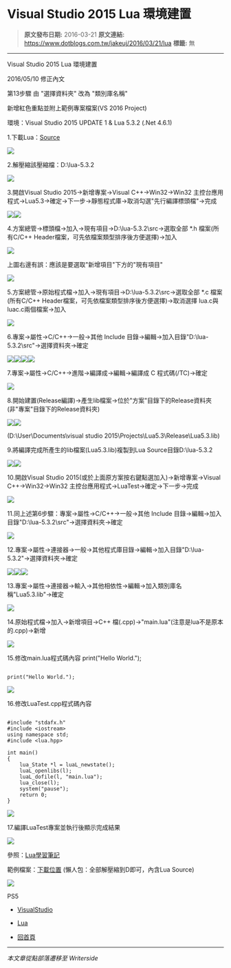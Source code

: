 # Visual Studio 2015 Lua 環境建置

> **原文發布日期:** 2016-03-21
> **原文連結:** https://www.dotblogs.com.tw/jakeuj/2016/03/21/lua
> **標籤:** 無

---

Visual Studio 2015 Lua 環境建置

2016/05/10 修正內文

第13步驟 由 "選擇資料夾" 改為 "類別庫名稱"

新增紅色重點並附上範例專案檔案(VS 2016 Project)

環境：Visual Studio 2015 UPDATE 1 & Lua 5.3.2 (.Net 4.6.1)

1.下載Lua：[Source](http://www.lua.org/download.html)

![](https://dotblogsfile.blob.core.windows.net/user/jakeuj/293febdc-4e32-48b4-915f-33eb58861fe4/1458555440_83912.png)

2.解壓縮該壓縮檔：D:\lua-5.3.2

![](https://dotblogsfile.blob.core.windows.net/user/jakeuj/293febdc-4e32-48b4-915f-33eb58861fe4/1458555449_76311.png)

3.開啟Visual Studio 2015→新增專案→Visual C++→Win32→Win32 主控台應用程式→Lua5.3→確定→下一步→靜態程式庫→取消勾選"先行編譯標頭檔"→完成

![](https://dotblogsfile.blob.core.windows.net/user/jakeuj/293febdc-4e32-48b4-915f-33eb58861fe4/1458555486_23457.png)![](https://dotblogsfile.blob.core.windows.net/user/jakeuj/293febdc-4e32-48b4-915f-33eb58861fe4/1458555486_71823.png)

4.方案總管→標頭檔→加入→現有項目→D:\lua-5.3.2\src→選取全部 \*.h 檔案(所有C/C++ Header檔案，可先依檔案類型排序後方便選擇)→加入

![](https://dotblogsfile.blob.core.windows.net/user/jakeuj/293febdc-4e32-48b4-915f-33eb58861fe4/1458555520_35931.png)

上圖右邊有誤：應該是要選取"新增項目"下方的"現有項目"

![](https://dotblogsfile.blob.core.windows.net/user/jakeuj/293febdc-4e32-48b4-915f-33eb58861fe4/1458555528_04548.png)

5.方案總管→原始程式檔→加入→現有項目→D:\lua-5.3.2\src→選取全部 \*.c 檔案(所有C/C++ Header檔案，可先依檔案類型排序後方便選擇)→取消選擇 lua.c與luac.c兩個檔案→加入

![](https://dotblogsfile.blob.core.windows.net/user/jakeuj/293febdc-4e32-48b4-915f-33eb58861fe4/1458555544_10871.png)

6.專案→屬性→C/C++→一般→其他 Include 目錄→編輯→加入目錄"D:\lua-5.3.2\src"→選擇資料夾→確定

![](https://dotblogsfile.blob.core.windows.net/user/jakeuj/293febdc-4e32-48b4-915f-33eb58861fe4/1458555578_27266.png)![](https://dotblogsfile.blob.core.windows.net/user/jakeuj/293febdc-4e32-48b4-915f-33eb58861fe4/1458555578_3986.png)![](https://dotblogsfile.blob.core.windows.net/user/jakeuj/293febdc-4e32-48b4-915f-33eb58861fe4/1458555579_24148.png)![](https://dotblogsfile.blob.core.windows.net/user/jakeuj/293febdc-4e32-48b4-915f-33eb58861fe4/1458555579_4915.png)

7.專案→屬性→C/C++→進階→編譯成→編輯→編譯成 C 程式碼(/TC)→確定

![](https://dotblogsfile.blob.core.windows.net/user/jakeuj/293febdc-4e32-48b4-915f-33eb58861fe4/1458555602_0563.png)

8.開始建置(Release編譯)→產生lib檔案→位於"方案"目錄下的Release資料夾(非"專案"目錄下的Release資料夾)

![](https://dotblogsfile.blob.core.windows.net/user/jakeuj/293febdc-4e32-48b4-915f-33eb58861fe4/1458555620_53776.png)![](https://dotblogsfile.blob.core.windows.net/user/jakeuj/293febdc-4e32-48b4-915f-33eb58861fe4/1458555620_20965.png)

(D:\User\Documents\visual studio 2015\Projects\Lua5.3\Release\Lua5.3.lib)

9.將編譯完成所產生的lib檔案(Lua5.3.lib)複製到Lua Source目錄D:\lua-5.3.2

![](https://dotblogsfile.blob.core.windows.net/user/jakeuj/293febdc-4e32-48b4-915f-33eb58861fe4/1458555631_74659.png)![](https://dotblogsfile.blob.core.windows.net/user/jakeuj/293febdc-4e32-48b4-915f-33eb58861fe4/1458555638_80252.png)

10.開啟Visual Studio 2015(或於上面原方案按右鍵點選加入)→新增專案→Visual C++→Win32→Win32 主控台應用程式→LuaTest→確定→下一步→完成

![](https://dotblogsfile.blob.core.windows.net/user/jakeuj/293febdc-4e32-48b4-915f-33eb58861fe4/1458613075_53495.png)

11.同上述第6步驟：專案→屬性→C/C++→一般→其他 Include 目錄→編輯→加入目錄"D:\lua-5.3.2\src"→選擇資料夾→確定

![](https://dotblogsfile.blob.core.windows.net/user/jakeuj/293febdc-4e32-48b4-915f-33eb58861fe4/1458613814_61591.png)

12.專案→屬性→連接器→一般→其他程式庫目錄→編輯→加入目錄"D:\lua-5.3.2"→選擇資料夾→確定

![](https://dotblogsfile.blob.core.windows.net/user/jakeuj/293febdc-4e32-48b4-915f-33eb58861fe4/1458613105_77563.png)![](https://dotblogsfile.blob.core.windows.net/user/jakeuj/293febdc-4e32-48b4-915f-33eb58861fe4/1458613110_94112.png)![](https://dotblogsfile.blob.core.windows.net/user/jakeuj/293febdc-4e32-48b4-915f-33eb58861fe4/1458613131_11536.png)

13.專案→屬性→連接器→輸入→其他相依性→編輯→加入類別庫名稱"Lua5.3.lib"→確定

![](https://dotblogsfile.blob.core.windows.net/user/jakeuj/293febdc-4e32-48b4-915f-33eb58861fe4/1458615457_4052.png)

14.原始程式檔→加入→新增項目→C++ 檔(.cpp)→"main.lua"(注意是lua不是原本的.cpp)→新增

![](https://dotblogsfile.blob.core.windows.net/user/jakeuj/293febdc-4e32-48b4-915f-33eb58861fe4/1458613140_57805.png)

15.修改main.lua程式碼內容 print("Hello World.");

```

print("Hello World.");
```

![](https://dotblogsfile.blob.core.windows.net/user/jakeuj/293febdc-4e32-48b4-915f-33eb58861fe4/1458615471_03996.png)

16.修改LuaTest.cpp程式碼內容

```

#include "stdafx.h"
#include <iostream>
using namespace std;
#include <lua.hpp>

int main()
{
	lua_State *l = luaL_newstate();
	luaL_openlibs(l);
	luaL_dofile(l, "main.lua");
	lua_close(l);
	system("pause");
    return 0;
}
```

![](https://dotblogsfile.blob.core.windows.net/user/jakeuj/293febdc-4e32-48b4-915f-33eb58861fe4/1458615478_86804.png)

17.編譯LuaTest專案並執行後顯示完成結果

![](https://dotblogsfile.blob.core.windows.net/user/jakeuj/293febdc-4e32-48b4-915f-33eb58861fe4/1458616577_29333.png)

參照：[Lua學習筆記](http://www.byjth.com/lua/33.html)

範例檔案：[下載位置](https://mega.nz/#!vFA1lIYZ!8YP51emAZH5luIVQMtyrTSrIcVsE18Zrmceu8QzxzIQ) (懶人包：全部解壓縮到D即可，內含Lua Source)

![](https://card.psnprofiles.com/1/jakeuj.png)

PS5

* [VisualStudio](/jakeuj/Tags?qq=VisualStudio)
* [Lua](/jakeuj/Tags?qq=Lua)

* [回首頁](/jakeuj)

---

*本文章從點部落遷移至 Writerside*
